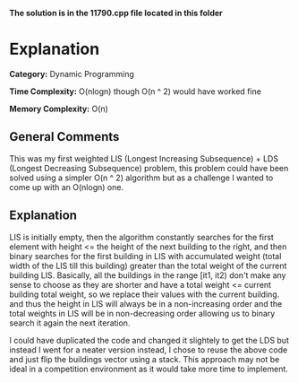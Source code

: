 **The solution is in the 11790.cpp file located in this folder**

# Explanation

<strong>Category:</strong> Dynamic Programming

<strong>Time Complexity:</strong> O(nlogn) though O(n ^ 2) would have worked fine

<strong>Memory Complexity:</strong> O(n)

## General Comments

This was my first weighted LIS (Longest Increasing Subsequence) + LDS (Longest Decreasing Subsequence) problem, this problem could have been solved using a simpler O(n ^ 2) algorithm but as a challenge I wanted to come up with an O(nlogn) one.

## Explanation

LIS is initially empty, then the algorithm constantly searches for the first element with height <= the height of the next building to the right, and then binary searches for the first building in LIS with accumulated weight (total width of the LIS till this building) greater than the total weight of the current building LIS. Basically, all the buildings in the range [it1, it2) don't make any sense to choose as they are shorter and have a total weight <= current building total weight, so we replace their values with the current building. and thus the height in LIS will always be in a non-increasing order and the total weights in LIS will be in non-decreasing order allowing us to binary search it again the next iteration.

I could have duplicated the code and changed it slightely to get the LDS but instead I went for a neater version instead, I chose to reuse the above code and just flip the buildings vector using a stack. This approach may not be ideal in a competition environment as it would take more time to implement.
